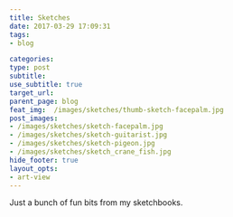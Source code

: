 ```yaml
---
title: Sketches
date: 2017-03-29 17:09:31
tags:
- blog

categories:
type: post
subtitle:
use_subtitle: true
target_url:
parent_page: blog
feat_img:  /images/sketches/thumb-sketch-facepalm.jpg
post_images:
- /images/sketches/sketch-facepalm.jpg
- /images/sketches/sketch-guitarist.jpg
- /images/sketches/sketch-pigeon.jpg
- /images/sketches/sketch_crane_fish.jpg
hide_footer: true
layout_opts:
- art-view
---
```

Just a bunch of fun bits from my sketchbooks.
